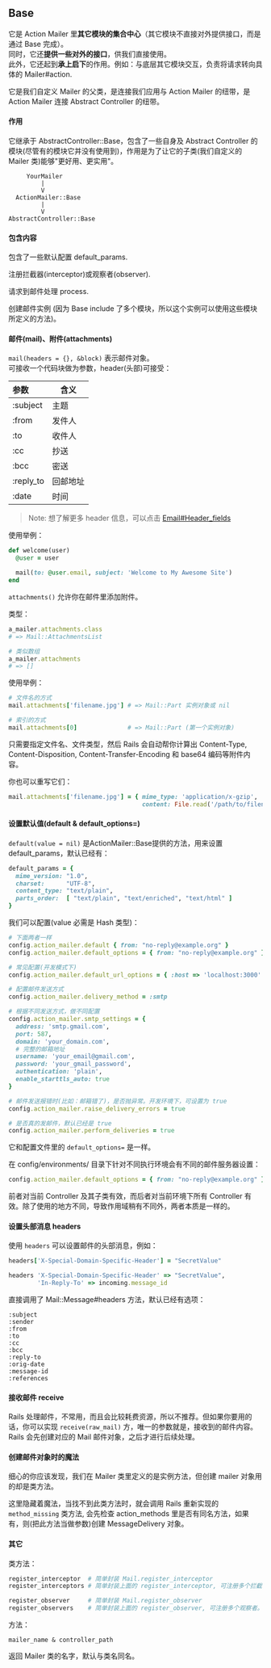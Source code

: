 ## Base

它是 Action Mailer 里**其它模块的集合中心**（其它模块不直接对外提供接口，而是通过 Base 完成）。
<br>
同时，它还**提供一些对外的接口**，供我们直接使用。
<br>
此外，它还起到**承上启下**的作用。例如：与底层其它模块交互，负责将请求转向具体的 Mailer#action.

它是我们自定义 Mailer 的父类，是连接我们应用与 Action Mailer 的纽带，是 Action Mailer 连接 Abstract Controller 的纽带。

#### 作用

它继承于 AbstractController::Base，包含了一些自身及 Abstract Controller 的模块(尽管有的模块它并没有使用到)，作用是为了让它的子类(我们自定义的 Mailer 类)能够"更好用、更实用"。

```
     YourMailer
         |
         V
  ActionMailer::Base
         |
         V
AbstractController::Base
```

#### 包含内容

包含了一些默认配置 default_params.

注册拦截器(interceptor)或观察者(observer).

请求到邮件处理 process.

创建邮件实例
(因为 Base include 了多个模块，所以这个实例可以使用这些模块所定义的方法)。

#### 邮件(mail)、附件(attachments)

`mail(headers = {}, &block)` 表示邮件对象。<br>
可接收一个代码块做为参数，header(头部)可接受：

| 参数 | 含义 |
| :-- | -- |
| :subject | 主题 |
| :from | 发件人 |
| :to | 收件人 |
| :cc | 抄送 |
| :bcc | 密送 |
| :reply_to | 回邮地址 |
| :date |时间|

> Note: 想了解更多 header 信息，可以点击 [Email#Header_fields](http://en.wikipedia.org/wiki/Email#Header_fields)

使用举例：

```ruby
def welcome(user)
  @user = user

  mail(to: @user.email, subject: 'Welcome to My Awesome Site')
end
```

`attachments()` 允许你在邮件里添加附件。

类型：

```ruby
a_mailer.attachments.class
# => Mail::AttachmentsList

# 类似数组
a_mailer.attachments
# => []
```

使用举例：

```ruby
# 文件名的方式
mail.attachments['filename.jpg'] # => Mail::Part 实例对象或 nil

# 索引的方式
mail.attachments[0]              # => Mail::Part (第一个实例对象)
```

只需要指定文件名、文件类型，然后 Rails 会自动帮你计算出 Content-Type, Content-Disposition, Content-Transfer-Encoding 和 base64 编码等附件内容。

你也可以重写它们：

```ruby
mail.attachments['filename.jpg'] = { mime_type: 'application/x-gzip',
                                     content: File.read('/path/to/filename.jpg') }
```

#### 设置默认值(default & default_options=)

`default(value = nil)` 是ActionMailer::Base提供的方法，用来设置 default_params，默认已经有：

```ruby
default_params = {
  mime_version: "1.0",
  charset:      "UTF-8",
  content_type: "text/plain",
  parts_order:  [ "text/plain", "text/enriched", "text/html" ]
}
```

我们可以配置(value 必需是 Hash 类型)：

```ruby
# 下面两者一样
config.action_mailer.default { from: "no-reply@example.org" }
config.action_mailer.default_options = { from: "no-reply@example.org" }

# 常见配置(开发模式下)
config.action_mailer.default_url_options = { :host => 'localhost:3000' }

# 配置邮件发送方式
config.action_mailer.delivery_method = :smtp

# 根据不同发送方式，做不同配置
config.action_mailer.smtp_settings = {
  address: 'smtp.gmail.com',
  port: 587,
  domain: 'your_domain.com',
  # 完整的邮箱地址
  username: 'your_email@gmail.com',
  password: 'your_gmail_password',
  authentication: 'plain',
  enable_starttls_auto: true
}

# 邮件发送报错时(比如：邮箱错了)，是否抛异常。开发环境下，可设置为 true
config.action_mailer.raise_delivery_errors = true

# 是否真的发邮件，默认已经是 true
config.action_mailer.perform_deliveries = true
```

它和配置文件里的 `default_options=` 是一样。

在 config/environments/ 目录下针对不同执行环境会有不同的邮件服务器设置：

```ruby
config.action_mailer.default_options = { from: "no-reply@example.org" }
```

前者对当前 Controller 及其子类有效，而后者对当前环境下所有 Controller 有效。除了使用的地方不同，导致作用域稍有不同外，两者本质是一样的。

#### 设置头部消息 headers

使用 `headers` 可以设置邮件的头部消息，例如：

```ruby
headers['X-Special-Domain-Specific-Header'] = "SecretValue"

headers 'X-Special-Domain-Specific-Header' => "SecretValue",
        'In-Reply-To' => incoming.message_id
```

直接调用了 Mail::Message#headers 方法，默认已经有选项：

```
:subject
:sender
:from
:to
:cc
:bcc
:reply-to
:orig-date
:message-id
:references
```

#### 接收邮件 receive

Rails 处理邮件，不常用，而且会比较耗费资源，所以不推荐。但如果你要用的话，你可以实现 `receive(raw_mail)` 方，唯一的参数就是，接收到的邮件内容。<br>
Rails 会先创建对应的 Mail 邮件对象，之后才进行后续处理。

#### 创建邮件对象时的魔法

细心的你应该发现，我们在 Mailer 类里定义的是实例方法，但创建 mailer 对象用的却是类方法。

这里隐藏着魔法，当找不到此类方法时，就会调用 Rails 重新实现的 `method_missing` 类方法, 会先检查 action_methods 里是否有同名方法，如果有，则(把此方法当做参数)创建 MessageDelivery 对象。

#### 其它

类方法：

```ruby
register_interceptor  # 简单封装 Mail.register_interceptor
register_interceptors # 简单封装上面的 register_interceptor, 可注册多个拦截器。

register_observer     # 简单封装 Mail.register_observer
register_observers    # 简单封装上面的 register_observer, 可注册多个观察者。
```

方法：

```
mailer_name & controller_path
```

返回 Mailer 类的名字，默认与类名同名。
